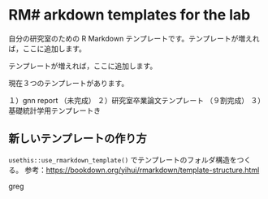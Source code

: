 # RM# arkdown templates for the lab

自分の研究室のための R Markdown テンプレートです。テンプレートが増えれば，ここに追加します。

テンプレートが増えれば，ここに追加します。

現在３つのテンプレートがあります。

１）gnn report （未完成）
２）研究室卒業論文テンプレート （９割完成）
３）基礎統計学用テンプレートき

## 新しいテンプレートの作り方

`usethis::use_rmarkdown_template()` でテンプレートのフォルダ構造をつくる。
参考：<https://bookdown.org/yihui/rmarkdown/template-structure.html>


greg

